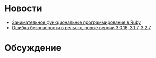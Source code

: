 # Новости

* [Занимательное функциональное программирование в Ruby](http://habrahabr.ru/post/148076/)
* [Ошибка безопасности в рельсах, новые версии 3.0.16, 3.1.7, 3.2.7](https://groups.google.com/forum/?fromgroups#!topic/rubyonrails-security/vxJjrc15qYM)

# Обсуждение

